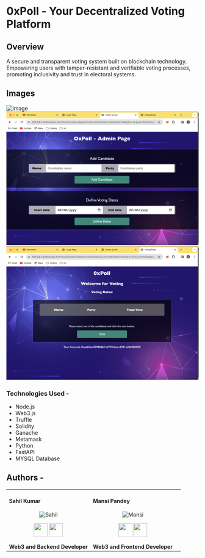 # 0xPoll - Your Decentralized Voting Platform
## Overview
A secure and transparent voting system built on blockchain technology. 
Empowering users with tamper-resistant and verifiable voting processes, promoting inclusivity and trust in electoral systems.
## Images
![image](src/assets/src/assets/login-page.png)
![image](src/assets/admin-page.png)
![image](src/assets/voting-page.png)


### Technologies Used -
- Node.js
- Web3.js
- Truffle
- Solidity
- Ganache
- Metamask
- Python
- FastAPI
- MYSQL Database

## Authors -
<div align="left"> 
  <table>
  <tr align="left">
   <td>

   #### Sahil Kumar
   <p align="center">
   <img src = "https://avatars.githubusercontent.com/TheWiz-12"  height="120" alt="Sahil">
   </p>
   <p align="center">
   <a href = "https://github.com/TheWiz-12"><img src = "http://www.iconninja.com/files/241/825/211/round-collaboration-social-github-code-circle-network-icon.svg" width="36" height = "36"/></a>
   <a href = "https://www.linkedin.com/in/sahilxwiz/">
   <img src = "http://www.iconninja.com/files/863/607/751/network-linkedin-social-connection-circular-circle-media-icon.svg" width="36" height="36"/>
   </a>
   </p>
    <strong>Web3 and Backend Developer<strong>
    </td>
    <td>

  #### Mansi Pandey
   <p align="center">
   <img src = "https://avatars.githubusercontent.com/mansip18"  height="120" alt="Mansi">
   </p>
   <p align="center">
   <a href = "https://github.com/mansip18"><img src = "http://www.iconninja.com/files/241/825/211/round-collaboration-social-github-code-circle-network-icon.svg" width="36" height = "36"/></a>
   <a href = "https://www.linkedin.com/in/mansip16/">
   <img src = "http://www.iconninja.com/files/863/607/751/network-linkedin-social-connection-circular-circle-media-icon.svg" width="36" height="36"/>
   </a>
   </p>
    <strong>Web3 and Frontend Developer <strong>
    </td>
    <td>

